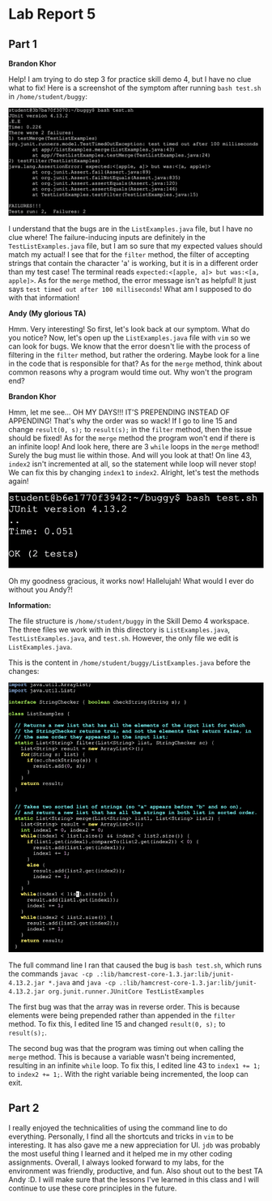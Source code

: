 # Lab Report 5

## Part 1

__Brandon Khor__

Help! I am trying to do step 3 for practice skill demo 4, but I have no clue what to fix! Here is a screenshot of the symptom after running `bash test.sh` in `/home/student/buggy`:

![Image](error5.png)

I understand that the bugs are in the `ListExamples.java` file, but I have no clue where! The failure-inducing inputs are definitely in the `TestListExamples.java` file, but I am so sure that my expected values should match my actual! I see that for the `filter` method, the filter of accepting strings that contain the character 'a' is working, but it is in a different order than my test case! The terminal reads `expected:<[apple, a]> but was:<[a, apple]>`. As for the `merge` method, the error message isn't as helpful! It just says `test timed out after 100 milliseconds`! What am I supposed to do with that information!


__Andy (My glorious TA)__

Hmm. Very interesting! So first, let's look back at our symptom. What do you notice? Now, let's open up the `ListExamples.java` file with `vim` so we can look for bugs. We know that the error doesn't lie with the process of filtering in the `filter` method, but rather the ordering. Maybe look for a line in the code that is responsible for that? As for the `merge` method, think about common reasons why a program would time out. Why won't the program end?

__Brandon Khor__

Hmm, let me see... OH MY DAYS!!! IT'S PREPENDING INSTEAD OF APPENDING! That's why the order was so wack! If I go to line 15 and change `result(0, s);` to `result(s);` in the `filter` method, then the issue should be fixed! As for the `merge` method the program won't end if there is an infinite loop! And look here, there are 3 `while` loops in the `merge` method! Surely the bug must lie within those. And will you look at that! On line 43, `index2` isn't incremented at all, so the statement while loop will never stop! We can fix this by changing `index1` to `index2`. Alright, let's test the methods again!

![Image](success.png)

Oh my goodness gracious, it works now! Hallelujah! What would I ever do without you Andy?!

__Information:__

The file structure is `/home/student/buggy` in the Skill Demo 4 workspace. The three files we work with in this directory is `ListExamples.java`, `TestListExamples.java`, and `test.sh`. However, the only file we edit is `ListExamples.java`.

This is the content in `/home/student/buggy/ListExamples.java` before the changes:

![Image](bfr.png)

The full command line I ran that caused the bug is `bash test.sh`, which runs the commands `javac -cp .:lib/hamcrest-core-1.3.jar:lib/junit-4.13.2.jar *.java` and `java -cp .:lib/hamcrest-core-1.3.jar:lib/junit-4.13.2.jar org.junit.runner.JUnitCore TestListExamples`

The first bug was that the array was in reverse order. This is because elements were being prepended rather than appended in the `filter` method. To fix this, I edited line 15 and changed `result(0, s);` to `result(s);`.

The second bug was that the program was timing out when calling the `merge` method. This is because a variable wasn't being incremented, resulting in an infinite `while` loop. To fix this, I edited line 43 to `index1 += 1;` to `index2 += 1;`. With the right variable being incremented, the loop can exit.

## Part 2

I really enjoyed the technicalities of using the command line to do everything. Personally, I find all the shortcuts and tricks in `vim` to be interesting. It has also gave me a new appreciation for UI. `jdb` was probably the most useful thing I learned and it helped me in my other coding assignments. Overall, I always looked forward to my labs, for the environment was friendly, productive, and fun. Also shout out to the best TA Andy :D. I will make sure that the lessons I've learned in this class and I will continue to use these core principles in the future.

